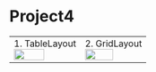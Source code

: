 # Project4

<table>
<tr>
<td>
1. TableLayout
<br>
<img src = "https://user-images.githubusercontent.com/97438155/190173871-62a3ce7d-70be-47b0-bd81-d22e2374c778.png" width="70%" height="70%" border="0">
</td>
<td>
2. GridLayout
<br>
<img src = "https://user-images.githubusercontent.com/97438155/190174491-4e3bab41-cd9f-4d9f-b6a6-42b22f9daca7.png" width="70%" height="70%" border="0">
</td>
</tr>
</table>

